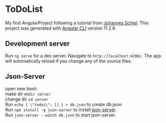 # ToDoList
My first AngularProject following a tutorial from [Johannes Schiel](https://github.com/Johannes-Schiel).
This project was generated with [Angular CLI](https://github.com/angular/angular-cli) version 11.2.8.


## Development server

Run `ng serve` for a dev server. Navigate to `http://localhost:4200/`. The app will automatically reload if you change any of the source files.

## Json-Server

open new bash.  
make dir `mkdir server`  
change dir `cd server`  
Run `echo { \"todos\": [] } > db.json` to create db.json.  
Run `npm install -g json-server` to install [json-server](https://github.com/typicode/json-server).  
Run `json-server --watch db.json` to start json-server.  
